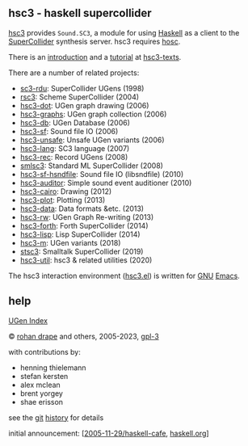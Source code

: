 hsc3 - haskell supercollider
----------------------------

[hsc3](http://rohandrape.net/?t=hsc3)
provides `Sound.SC3`, a module for using
[Haskell](http://haskell.org/)
as a client to the
[SuperCollider](http://audiosynth.com/)
synthesis server.
hsc3 requires
[hosc](http://rohandrape.net/?t=hosc).

There is an
[introduction](http://rohandrape.net/?t=hsc3-texts&e=lhs/hsc3-introduction.lhs)
and a
[tutorial](http://rohandrape.net/?t=hsc3-texts&e=lhs/hsc3-tutorial.lhs)
at
[hsc3-texts](http://rohandrape.net/?t=hsc3-texts).

There are a number of related projects:

- [sc3-rdu](http://rohandrape.net/?t=sc3-rdu): SuperCollider UGens (1998)
- [rsc3](http://rohandrape.net/?t=rsc3): Scheme SuperCollider (2004)
- [hsc3-dot](http://rohandrape.net/?t=hsc3-dot): UGen graph drawing (2006)
- [hsc3-graphs](http://rohandrape.net/?t=hsc3-graphs): UGen graph collection (2006)
- [hsc3-db](http://rohandrape.net/?t=hsc3-db): UGen Database (2006)
- [hsc3-sf](http://rohandrape.net/?t=hsc3-sf): Sound file IO (2006)
- [hsc3-unsafe](http://rohandrape.net/?t=hsc3-unsafe): Unsafe UGen variants (2006)
- [hsc3-lang](http://rohandrape.net/?t=hsc3-lang): SC3 language (2007)
- [hsc3-rec](http://rohandrape.net/?t=hsc3-rec): Record UGens (2008)
- [smlsc3](http://rohandrape.net/?t=smlsc3): Standard ML SuperCollider (2008)
- [hsc3-sf-hsndfile](http://rohandrape.net/?t=hsc3-sf-hsndfile): Sound file IO (libsndfile) (2010)
- [hsc3-auditor](http://rohandrape.net/?t=hsc3-auditor): Simple sound event auditioner (2010)
- [hsc3-cairo](http://rohandrape.net/?t=hsc3-cairo): Drawing (2012)
- [hsc3-plot](http://rohandrape.net/?t=hsc3-plot): Plotting (2013)
- [hsc3-data](http://rohandrape.net/?t=hsc3-data): Data formats &etc. (2013)
- [hsc3-rw](http://rohandrape.net/?t=hsc3-rw): UGen Graph Re-writing (2013)
- [hsc3-forth](http://rohandrape.net/?t=hsc3-forth): Forth SuperCollider (2014)
- [hsc3-lisp](http://rohandrape.net/?t=hsc3-lisp): Lisp SuperCollider (2014)
- [hsc3-m](http://rohandrape.net/?t=hsc3-m): UGen variants (2018)
- [stsc3](http://rohandrape.net/?t=stsc3): Smalltalk SuperCollider (2019)
- [hsc3-util](http://rohandrape.net/?t=hsc3-util): hsc3 & related utilities (2020)

The hsc3 interaction environment ([hsc3.el](http://rohandrape.net/?t=hsc3&e=emacs/hsc3.el))
is written for
[GNU](http://gnu.org/)
[Emacs](http://gnu.org/software/emacs/).

<!--
There is also, more obliquely related:
-->

## help

[UGen Index](http://rohandrape.net/?t=hsc3&e=Help/UGen/ix.md)

©
[rohan drape](http://rohandrape.net/)
and others, 2005-2023,
[gpl-3](http://gnu.org/copyleft/)

with contributions by:

- henning thielemann
- stefan kersten
- alex mclean
- brent yorgey
- shae erisson

see the
[git](https://git-scm.com/)
[history](http://rohandrape.net/?t=hsc3&q=history)
for details

initial announcement:
[[2005-11-29/haskell-cafe](http://rohandrape.net/?t=hsc3&e=md/announce.text),
 [haskell.org](http://www.haskell.org/pipermail/haskell-cafe/2005-November/012483.html)]
